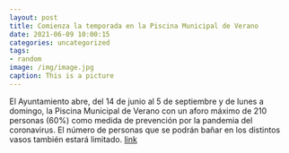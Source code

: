 ```yaml
---
layout: post
title: Comienza la temporada en la Piscina Municipal de Verano
date: 2021-06-09 10:00:15
categories: uncategorized
tags:
- random
image: /img/image.jpg
caption: This is a picture
---
```

El Ayuntamiento abre, del 14 de junio al 5 de septiembre y de lunes a domingo, la Piscina Municipal de Verano con un aforo máximo de 210 personas (60%) como medida de prevención por la pandemia del coronavirus. El número de personas que se podrán bañar en los distintos vasos también estará limitado.   [link](https://www.ayto-villacanada.es/noticias/comienza-la-temporada-en-la-piscina-municipal-de-verano/)
